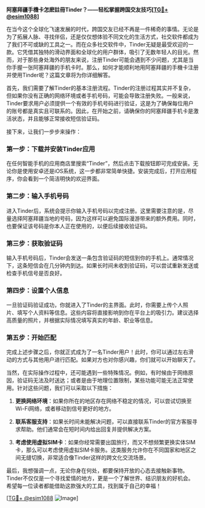 **阿塞拜疆手機卡怎麽註冊Tinder？——轻松掌握跨国交友技巧[[TG💪+ @esim1088](https://t.me/s/esim1088)]**

在当今这个全球化飞速发展的时代，跨国交友已经不再是一件稀奇的事情。无论是为了拓展人脉、寻找伴侣，还是仅仅想体验不同文化的生活方式，社交软件都成为了我们不可或缺的工具之一。而在众多社交软件中，Tinder无疑是最受欢迎的一款。它凭借其独特的滑动界面和全球化的用户群体，吸引了无数年轻人的目光。然而，对于那些身处海外的朋友来说，注册Tinder可能会遇到不少问题，尤其是当你手握一张阿塞拜疆的手机卡时。那么，如何才能顺利地用阿塞拜疆的手機卡注册并使用Tinder呢？这篇文章将为你详细解答。

首先，我们需要了解Tinder的基本注册流程。Tinder的注册过程其实并不复杂，但如果你没有正确的网络环境或者手机号码，可能会导致注册失败。一般来说，Tinder要求用户必须提供一个有效的手机号码进行验证，这是为了确保每位用户的账号都是真实且可联系的。因此，在开始之前，请确保你的阿塞拜疆手机卡是激活状态，并且能够正常接收短信验证码。

接下来，让我们一步步来操作：

### 第一步：下载并安装Tinder应用

在任何智能手机的应用商店里搜索“Tinder”，然后点击下载按钮即可完成安装。无论你是使用安卓还是iOS系统，这一步都非常简单快捷。安装完成后，打开应用程序，你会看到一个简洁明快的欢迎界面。

### 第二步：输入手机号码

进入Tinder后，系统会提示你输入手机号码以完成注册。这里需要注意的是，尽量选择阿塞拜疆当地的号码，因为这样可以避免国际漫游带来的额外费用。同时，也要保证该号码是你本人正在使用的，以便后续接收验证码。

### 第三步：获取验证码

输入手机号码后，Tinder会发送一条包含验证码的短信到你的手机上。通常情况下，这条短信会在几分钟内到达。如果长时间未收到验证码，可以尝试重新发送或检查手机信号是否良好。

### 第四步：设置个人信息

一旦验证码验证成功，你就进入了Tinder的主界面。此时，你需要上传个人照片、填写个人资料等信息。这些内容将直接影响到你在平台上的吸引力。建议选择高质量的照片，并根据实际情况填写真实的年龄、职业等信息。

### 第五步：开始匹配

完成上述步骤之后，你就正式成为了一名Tinder用户！此时，你可以通过左右滑动的方式与其他用户进行匹配。如果对方也对你感兴趣，你们就可以开始聊天了。

当然，在实际操作过程中，还可能遇到一些特殊情况。例如，有时候由于网络原因，验证码无法及时送达；或者是由于地理位置限制，某些功能可能无法正常使用。针对这些问题，我们可以采取以下措施：

1. **更换网络环境**：如果你所在的地区存在网络不稳定的情况，可以尝试切换至Wi-Fi网络，或者移动到信号更好的地方。
   
2. **联系客服支持**：如果长时间未能解决问题，可以直接联系Tinder的官方客服寻求帮助。他们通常会在短时间内给出回复并提供解决方案。

3. **考虑使用虚拟SIM卡**：如果你经常需要出国旅行，而又不想频繁更换实体SIM卡，那么可以考虑使用虚拟SIM卡服务。这类服务允许你在不同国家和地区之间无缝切换，非常适合像Tinder这样的跨文化交流场景。

最后，我想强调一点，无论你身在何处，都要保持开放的心态去接触新事物。Tinder不仅仅是一个寻找爱情的地方，更是一个了解世界、结识朋友的好机会。希望每一位读者都能借助这款强大的工具，找到属于自己的幸福！

[[TG💪+ @esim1088](https://t.me/s/esim1088) ![Image](https://i.postimg.cc/4NQfJmqS/Snipaste-2025-05-13-00-14-12.png)]